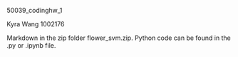 50039_codinghw_1

Kyra Wang
1002176

Markdown in the zip folder flower_svm.zip.
Python code can be found in the .py or .ipynb file.
